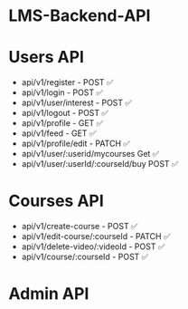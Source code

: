 # LMS-Backend-API

# Users API

- api/v1/register - POST ✅
- api/v1/login - POST ✅
- api/v1/user/interest - POST ✅
- api/v1/logout - POST ✅
- api/v1/profile - GET ✅
- api/v1/feed - GET ✅
- api/v1/profile/edit - PATCH ✅
- api/v1/user/:userid/mycourses Get ✅
- api/v1/user/:userId/:courseId/buy POST ✅

# Courses API

- api/v1/create-course - POST ✅
- api/v1/edit-course/:courseId - PATCH ✅
- api/v1/delete-video/:videoId - POST ✅
- api/v1/course/:courseId - POST ✅

# Admin API

